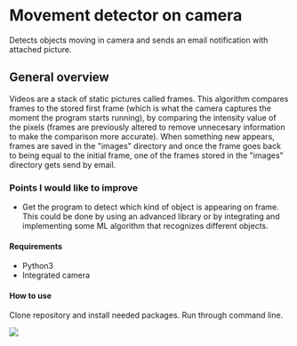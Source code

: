 # Movement detector on camera
Detects objects moving in camera and sends an email notification with attached picture.

## General overview
Videos are a stack of static pictures called frames. This algorithm compares frames to the stored first frame (which is what the camera captures the moment the program starts running), by comparing the intensity value of the pixels (frames are previously altered to remove unnecesary information to make the comparison more accurate). When something new appears, frames are saved in the "images" directory and once the frame goes back to being equal to the initial frame, one of the frames stored in the "images" directory gets send by email. 

### Points I would like to improve
- Get the program to detect which kind of object is appearing on frame. This could be done by using an advanced library or by integrating and implementing some ML algorithm that recognizes different objects.

#### Requirements
- Python3
- Integrated camera

#### How to use
Clone repository and install needed packages. Run through command line.


<img src="camera_detector.gif"/>
